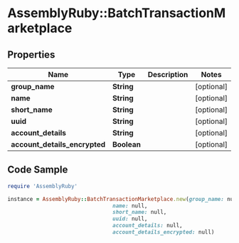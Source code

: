 # AssemblyRuby::BatchTransactionMarketplace

## Properties

Name | Type | Description | Notes
------------ | ------------- | ------------- | -------------
**group_name** | **String** |  | [optional] 
**name** | **String** |  | [optional] 
**short_name** | **String** |  | [optional] 
**uuid** | **String** |  | [optional] 
**account_details** | **String** |  | [optional] 
**account_details_encrypted** | **Boolean** |  | [optional] 

## Code Sample

```ruby
require 'AssemblyRuby'

instance = AssemblyRuby::BatchTransactionMarketplace.new(group_name: null,
                                 name: null,
                                 short_name: null,
                                 uuid: null,
                                 account_details: null,
                                 account_details_encrypted: null)
```


